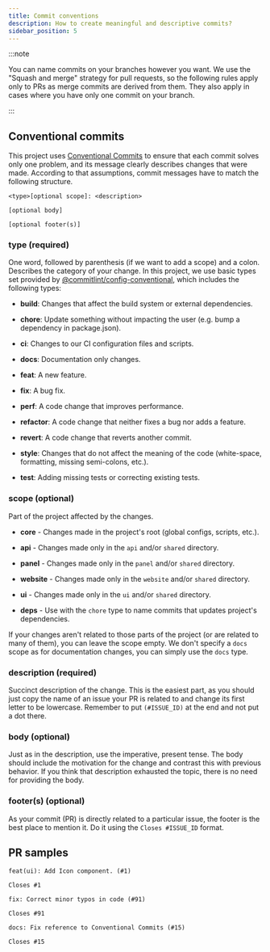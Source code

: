 ```yaml
---
title: Commit conventions
description: How to create meaningful and descriptive commits?
sidebar_position: 5
---
```


:::note

You can name commits on your branches however you want. We use the "Squash and merge" strategy for pull requests, so the following rules apply only to PRs as merge commits are derived from them. They also apply in cases where you have only one commit on your branch.

:::

## Conventional commits

This project uses [Conventional Commits](https://www.conventionalcommits.org/en/v1.0.0/) to ensure that each commit
solves only one problem, and its message clearly describes changes that were made. According to that assumptions, commit
messages have to match the following structure.

```
<type>[optional scope]: <description>

[optional body]

[optional footer(s)]
```

### type (required)

One word, followed by parenthesis (if we want to add a scope) and a colon. Describes the category of your change. In this
project, we use basic types set provided by
[@commitlint/config-conventional](https://github.com/conventional-changelog/commitlint/blob/master/@commitlint/config-conventional), which includes the following types:


- **build**: Changes that affect the build system or external dependencies.

- **chore**: Update something without impacting the user (e.g. bump a dependency in package.json).

- **ci**: Changes to our CI configuration files and scripts.

- **docs**: Documentation only changes.

- **feat**: A new feature.

- **fix**: A bug fix.

- **perf**: A code change that improves performance.

- **refactor**: A code change that neither fixes a bug nor adds a feature.

- **revert**: A code change that reverts another commit.
- **style**: Changes that do not affect the meaning of the code (white-space, formatting, missing semi-colons, etc.).

- **test**: Adding missing tests or correcting existing tests.

### scope (optional)

Part of the project affected by the changes.

- **core** - Changes made in the project's root (global configs, scripts, etc.).

- **api** - Changes made only in the `api` and/or `shared` directory.

- **panel** - Changes made only in the `panel` and/or `shared` directory.

- **website** - Changes made only in the `website` and/or `shared` directory.

- **ui** - Changes made only in the `ui` and/or `shared` directory.

- **deps** - Use with the `chore` type to name commits that updates project's dependencies.

If your changes aren't related to those parts of the project (or are related to many of them), you can leave the scope empty. We don't specify a `docs` scope as for documentation changes, you can simply use the `docs` type.

### description (required)

Succinct description of the change. This is the easiest part, as you should just copy the name of an issue your PR is related to and change its first letter to be lowercase. Remember to put `(#ISSUE_ID)` at the end and not put a dot there.

### body (optional)

Just as in the description, use the imperative, present tense. The body should include the motivation for the change and
contrast this with previous behavior. If you think that description exhausted the topic, there is no need for providing
the body.

### footer(s) (optional)

As your commit (PR) is directly related to a particular issue, the footer is the best place to mention it. Do it using the `Closes #ISSUE_ID` format.

## PR samples

```
feat(ui): Add Icon component. (#1)

Closes #1
```

```
fix: Correct minor typos in code (#91)

Closes #91
```

```
docs: Fix reference to Conventional Commits (#15)

Closes #15
```